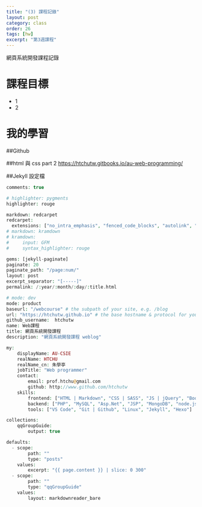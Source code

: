 ```yaml
---
title: "(3) 課程記錄"
layout: post
category: class
order: 26
tags: [hw]
excerpt: "第3週課程"
---
```

網頁系統開發課程記錄


# 課程目標
- 1
- 2

# 我的學習

##Github


##html 與 css
part 2 <https://htchutw.gitbooks.io/au-web-programming/>


##Jekyll 設定檔
```php
comments: true

# highlighter: pygments
highlighter: rouge

markdown: redcarpet
redcarpet:
  extensions: ["no_intra_emphasis", "fenced_code_blocks", "autolink", "tables", "with_toc_data"]
# markdown: kramdown
# kramdown:
#     input: GFM
#     syntax_highlighter: rouge

gems: [jekyll-paginate]
paginate: 20
paginate_path: "/page:num/"
layout: post
excerpt_separator: "[-----]"
permalink: /:year/:month/:day/:title.html

# mode: dev
mode: product
baseurl: "/webcourse" # the subpath of your site, e.g. /blog
url: "https://htchutw.github.io" # the base hostname & protocol for your site
github_username:  htchutw
name: Web課程
title: 網頁系統開發課程
description: "網頁系統開發課程 weblog"

my:
    displayName: AU-CSIE
    realName: HTCHU
    realName_cn: 朱學亭
    jobTitle: "Web programmer"
    contact:
        email: prof.htchu@gmail.com
        github: http://www.github.com/htchutw
    skills:
        frontend: ["HTML | Markdown", "CSS | SASS", "JS | jQuery", "Bootstrap"]
        backend: ["PHP", "MySQL", "Asp.Net", "JSP", "MongoDB", "node.js"]
        tools: ["VS Code", "Git | Github", "Linux", "Jekyll", "Hexo"]

collections:
    qqGroupGuide:
        output: true

defaults:
  - scope:
        path: ""
        type: "posts"
    values:
        excerpt: "{{ page.content }} | slice: 0 300"
  - scope:
        path: ""
        type: "qqGroupGuide"
    values:
        layout: markdownreader_bare
```        

[1]: https://github.com/        "GitHub"
[2]: https://pages.github.com/  "GitHub Pages"
[3]: https://jekyllrb.com/      "Jekyll"
[4]: http://markdown.tw         "Markdown文件"
[5]: http://dillinger.io/       "Dillinger"








